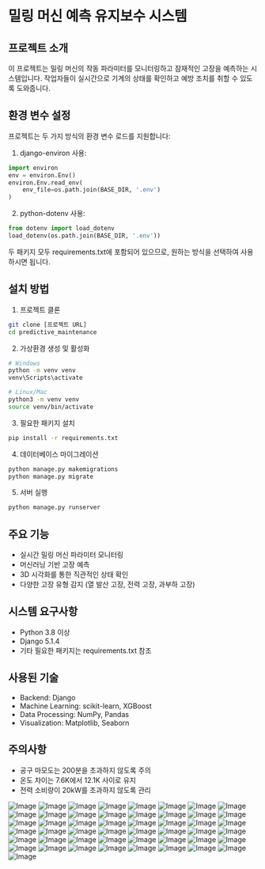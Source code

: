 # 밀링 머신 예측 유지보수 시스템

## 프로젝트 소개
이 프로젝트는 밀링 머신의 작동 파라미터를 모니터링하고 잠재적인 고장을 예측하는 시스템입니다. 
작업자들이 실시간으로 기계의 상태를 확인하고 예방 조치를 취할 수 있도록 도와줍니다.

## 환경 변수 설정

프로젝트는 두 가지 방식의 환경 변수 로드를 지원합니다:

1. django-environ 사용:
```python
import environ
env = environ.Env()
environ.Env.read_env(
    env_file=os.path.join(BASE_DIR, '.env')
)
```

2. python-dotenv 사용:
```python
from dotenv import load_dotenv
load_dotenv(os.path.join(BASE_DIR, '.env'))
```

두 패키지 모두 requirements.txt에 포함되어 있으므로, 원하는 방식을 선택하여 사용하시면 됩니다.

## 설치 방법

1. 프로젝트 클론
```bash
git clone [프로젝트 URL]
cd predictive_maintenance
```

2. 가상환경 생성 및 활성화
```bash
# Windows
python -m venv venv
venv\Scripts\activate

# Linux/Mac
python3 -m venv venv
source venv/bin/activate
```

3. 필요한 패키지 설치
```bash
pip install -r requirements.txt
```

4. 데이터베이스 마이그레이션
```bash
python manage.py makemigrations
python manage.py migrate
```

5. 서버 실행
```bash
python manage.py runserver
```

## 주요 기능
- 실시간 밀링 머신 파라미터 모니터링
- 머신러닝 기반 고장 예측
- 3D 시각화를 통한 직관적인 상태 확인
- 다양한 고장 유형 감지 (열 발산 고장, 전력 고장, 과부하 고장)

## 시스템 요구사항
- Python 3.8 이상
- Django 5.1.4
- 기타 필요한 패키지는 requirements.txt 참조

## 사용된 기술
- Backend: Django
- Machine Learning: scikit-learn, XGBoost
- Data Processing: NumPy, Pandas
- Visualization: Matplotlib, Seaborn

## 주의사항
- 공구 마모도는 200분을 초과하지 않도록 주의
- 온도 차이는 7.6K에서 12.1K 사이로 유지
- 전력 소비량이 20kW를 초과하지 않도록 관리

![Image](https://github.com/user-attachments/assets/67aca0f7-bf01-4773-9544-b700c9ae6b6f)
![Image](https://github.com/user-attachments/assets/6d2f89c8-e36c-4785-8210-3efc745c6c58)
![Image](https://github.com/user-attachments/assets/855654bd-8622-413c-bc88-3c8ecfba836f)
![Image](https://github.com/user-attachments/assets/b6eb9748-4db0-4882-9a45-a4e37410bb70)
![Image](https://github.com/user-attachments/assets/583b25f9-d0db-48a6-aa9f-3b26abd4426a)
![Image](https://github.com/user-attachments/assets/39a5036b-d23d-49a2-81f4-c4e162d76e58)
![Image](https://github.com/user-attachments/assets/5f435e7c-94a0-40ac-a095-cf1f2318b8fe)
![Image](https://github.com/user-attachments/assets/dda6e570-48e1-402e-a5c8-bc0293b5e1e2)
![Image](https://github.com/user-attachments/assets/7d54ab1a-b70b-4222-a3c5-6a59592b3452)
![Image](https://github.com/user-attachments/assets/7f10db74-23c4-4292-a2b5-54f11a7e0c7c)
![Image](https://github.com/user-attachments/assets/7a4c1945-ff42-4dd9-ac1a-66a5ee300873)
![Image](https://github.com/user-attachments/assets/d73a8a9b-24b3-4884-8051-93c61585d9fd)
![Image](https://github.com/user-attachments/assets/c4486382-be35-432a-aa1b-430eca7756fe)
![Image](https://github.com/user-attachments/assets/dc14d4bb-d134-47fd-8dc9-99278ea19f0e)
![Image](https://github.com/user-attachments/assets/8d60c5f6-9e1a-428b-a806-db3fdbf4d43a)
![Image](https://github.com/user-attachments/assets/83828964-c08a-4706-9303-f7380392f8f3)
![Image](https://github.com/user-attachments/assets/21070a9d-eaa9-4a64-ac6c-8f5cff6efd29)
![Image](https://github.com/user-attachments/assets/51ffd17a-ca34-4072-8761-c05fdfa41328)
![Image](https://github.com/user-attachments/assets/8d0ebcdf-9457-46fa-bb45-7ca5c8dabffe)
![Image](https://github.com/user-attachments/assets/737c1b93-47e4-4794-9fa7-38f665349a4b)
![Image](https://github.com/user-attachments/assets/0eaec21f-ebc1-4ada-bddc-a9b02c9eb9ee)
![Image](https://github.com/user-attachments/assets/e232c0e8-36be-486a-9db0-80fc22ca67e1)
![Image](https://github.com/user-attachments/assets/cd162570-aa23-476a-8b0e-a7abb734a2ef)
![Image](https://github.com/user-attachments/assets/e935fa86-d97d-449b-966a-6d0dbf4e3756)
![Image](https://github.com/user-attachments/assets/abdc3ce8-d2ad-456a-965c-82c4e3423319)
![Image](https://github.com/user-attachments/assets/0dd419ed-f4f4-4d4e-a8ce-1e844649bcf0)
![Image](https://github.com/user-attachments/assets/687b8558-55ae-4157-8094-8728385ed628)
![Image](https://github.com/user-attachments/assets/d7c1d2e9-308f-4436-832e-d5a42549d39d)
![Image](https://github.com/user-attachments/assets/0d33c682-20ca-401b-ac82-f623ed67cbd5)
![Image](https://github.com/user-attachments/assets/018732c9-cf34-46dd-9263-28a766dfbcb8)
![Image](https://github.com/user-attachments/assets/3019a9dc-c58d-44b2-9023-bcefefb40f6c)
![Image](https://github.com/user-attachments/assets/307ffbf9-4b6b-4ad2-8f23-42797398d517)
![Image](https://github.com/user-attachments/assets/d5b8fb8a-3337-44f7-bf5a-2c727fe7ba90)
![Image](https://github.com/user-attachments/assets/c262413a-b1a7-421e-b673-5345ad9dee5f)
![Image](https://github.com/user-attachments/assets/5c10f968-096e-4ea9-82bb-b14c2ca0882d)
![Image](https://github.com/user-attachments/assets/942108c1-00d8-4b79-bfcd-90c4afc1f124)
![Image](https://github.com/user-attachments/assets/9428496c-8990-41d5-a5ad-25a7e7981970)
![Image](https://github.com/user-attachments/assets/60f0b27d-8c49-45c2-88e2-c724bcc7297d)
![Image](https://github.com/user-attachments/assets/395e07d8-be0c-4402-adf5-07e7eff62461)
![Image](https://github.com/user-attachments/assets/b6daafb4-a187-4c6f-98d2-a76a83a096d9)
![Image](https://github.com/user-attachments/assets/8bbe24a8-c9e9-426a-af72-1a8f85596216)
![Image](https://github.com/user-attachments/assets/6a605f6b-bc70-435d-afd0-dcb38f44b24f)
![Image](https://github.com/user-attachments/assets/2a1d6d39-1e93-4a4b-9030-dcd3c69297af)
![Image](https://github.com/user-attachments/assets/1b853e2d-0ab3-4bc1-9e16-9bd250c118cd)
![Image](https://github.com/user-attachments/assets/87cec791-4595-4fde-a5ed-a2aca7c9c906)
![Image](https://github.com/user-attachments/assets/c5c0cf57-ca37-424b-aff6-5c4edb1466be)
![Image](https://github.com/user-attachments/assets/767ca1c5-d483-47a3-8255-e427a7f2f74e)
![Image](https://github.com/user-attachments/assets/16c27606-385b-4c9c-9bbd-c8fe17632bac)
![Image](https://github.com/user-attachments/assets/24e34dcf-375d-4bc0-b8a0-2bd438c8a4be)
